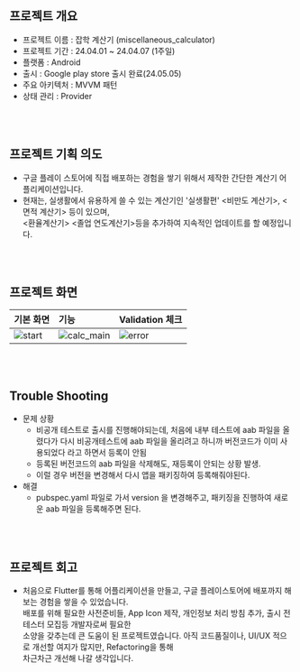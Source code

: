 ## 프로젝트 개요
- 프로젝트 이름 : 잡학 계산기 (miscellaneous_calculator)
- 프로젝트 기간 : 24.04.01 ~ 24.04.07 (1주일)
- 플랫폼 : Android
- 출시 : Google play store 출시 완료(24.05.05)
- 주요 아키텍처 : MVVM 패턴
- 상태 관리 : Provider
  
<br><br>
## 프로젝트 기획 의도
- 구글 플레이 스토어에 직접 배포하는 경험을 쌓기 위해서 제작한 간단한 계산기 어플리케이션입니다.
- 현재는, 실생활에서 유용하게 쓸 수 있는 계산기인 '실생활편' <비만도 계산기>, <면적 계산기> 등이 있으며,<br> <환율계산기> <졸업 연도계산기>등을 추가하여 지속적인 업데이트를 할 예정입니다.
  
<br><br>
## 프로젝트 화면
|기본 화면|기능|Validation 체크|
|:-|:-|:-|
|![start](https://github.com/JEON-Sungsu/miscellaneous_calculator/assets/63297236/d5d86d6a-0d81-481d-8709-244f78141451)|![calc_main](https://github.com/JEON-Sungsu/miscellaneous_calculator/assets/63297236/1efe53fb-3afd-4a48-bf92-78e9f95d5d7c)|![error](https://github.com/JEON-Sungsu/miscellaneous_calculator/assets/63297236/39a6925d-527a-4f7a-8649-dd0e5a831a1c)|

<br><br>

## Trouble Shooting
- 문제 상황
    - 비공개 테스트로 출시를 진행해야되는데, 처음에 내부 테스트에 aab 파일을 올렸다가 다시 비공개테스트에 aab 파일을 올리려고 하니까 버전코드가 이미 사용되었다 라고 하면서 등록이 안됨
    - 등록된 버전코드의 aab 파일을 삭제해도, 재등록이 안되는 상황 발생.
    - 이럴 경우 버전을 변경해서 다시 앱을 패키징하여 등록해줘야된다.
- 해결
    - pubspec.yaml 파일로 가서 version 을 변경해주고, 패키징을 진행하여 새로운 aab 파일을 등록해주면 된다.

<br><br>

## 프로젝트 회고
- 처음으로 Flutter를 통해 어플리케이션을 만들고, 구글 플레이스토어에 배포까지 해보는 경험을 쌓을 수 있었습니다.<br>
배포를 위해 필요한 사전준비들, App Icon 제작, 개인정보 처리 방침 추가, 출시 전 테스터 모집등 개발자로써 필요한<br>
소양을 갖추는데 큰 도움이 된 프로젝트였습니다. 아직 코드품질이나, UI/UX 적으로 개선할 여지가 많지만, Refactoring을 통해<br>
차근차근 개선해 나갈 생각입니다.
